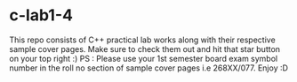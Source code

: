 # c-lab1-4
This repo consists of C++ practical lab works along with their respective sample cover pages. Make sure to check them out and hit that star button on your top right :)
PS : Please use your 1st semester board exam symbol number in the roll no section of sample cover pages i.e 268XX/077. Enjoy :D